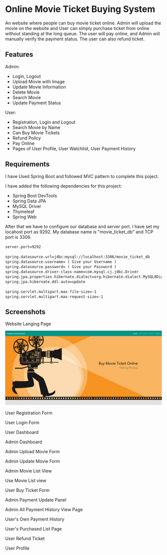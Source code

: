 
# Online Movie Ticket Buying System

An website where people can buy movie ticket online. Admin will upload the movie on the website and User can simply purchase ticket from online without standing at the long queue. The user will pay online, and Admin will manually verify the payment status. The user can also refund ticket.

## Features

Admin:

-	Login, Logout
-	Upload Movie with Image
-	Update Movie Information
-	Delete Movie
-   Search Movie
-   Update Payment Status

User:
-	Registration, Login and Logout
-   Search Movie by Name
-	Can Buy Movie Tickets 
-	Refund Policy 
-	Pay Online
-	Pages of User Profile, User Watchlist, User Payment History



## Requirements

I have Used Spring Boot and followed MVC pattern to complete this poject.

I have added the following dependencies for this project:

- Spring Boot DevTools
- Spring Data JPA
- MySQL Driver
- Thymeleaf
- Spring Web

After that we have to configure our database and server port. I have set my locahost port as 9292. My database name is "movie_ticket_db" and TCP port is 3306.

```
server.port=9292

spring.datasource.url=jdbc:mysql://localhost:3306/movie_ticket_db
spring.datasource.username= ( Give your Username )
spring.datasource.password= ( Give your Password )
spring.datasource.driver-class-name=com.mysql.cj.jdbc.Driver
spring.jpa.properties.hibernate.dialect=org.hibernate.dialect.MySQL8Dialect
spring.jpa.hibernate.ddl-auto=update

spring.servlet.multipart.max-file-size=-1
spring.servlet.multipart.max-request-size=-1
```
## Screenshots

Website Langing Page

<img src="https://github.com/kabbya/CSE470-Online-Movie-Ticket-Booking-System/blob/main/Screenshot/Landing Page.PNG">

User Registration Form

<imt src="https://github.com/kabbya/CSE470-Online-Movie-Ticket-Booking-System/blob/main/Screenshot/User%20Registration%20Form.PNG">

User Login Form

<imt src="https://github.com/kabbya/CSE470-Online-Movie-Ticket-Booking-System/blob/main/Screenshot/Login%20Form.PNG">

User Dashboard

<imt src="https://github.com/kabbya/CSE470-Online-Movie-Ticket-Booking-System/blob/main/Screenshot/User%20Dashboard.PNG">

Admin Dashboard

<imt src="https://github.com/kabbya/CSE470-Online-Movie-Ticket-Booking-System/blob/main/Screenshot/Admin%20Dashboard.PNG">

Admin Upload Movie Form

<imt src="https://github.com/kabbya/CSE470-Online-Movie-Ticket-Booking-System/blob/main/Screenshot/Admin%20Upload%20Movie%20Form.PNG">

Admin Update Movie Form

<imt src="https://github.com/kabbya/CSE470-Online-Movie-Ticket-Booking-System/blob/main/Screenshot/Admin%20Update%20Movie%20Form.PNG">

Admin Movie List View

<imt src="https://github.com/kabbya/CSE470-Online-Movie-Ticket-Booking-System/blob/main/Screenshot/Admin%20Movie%20View.PNG">

Use Movie List view

<imt src="https://github.com/kabbya/CSE470-Online-Movie-Ticket-Booking-System/blob/main/Screenshot/User%20Movielist%20View.jpg">

User Buy Ticket Form

<imt src="https://github.com/kabbya/CSE470-Online-Movie-Ticket-Booking-System/blob/main/Screenshot/User%20Buy%20Ticket%20Form.PNG">

Admin Payment Update Panel

<imt src="https://github.com/kabbya/CSE470-Online-Movie-Ticket-Booking-System/blob/main/Screenshot/Admin%20Payment%20Update%20Panel.PNG">

Admin All Payment History View Page

<imt src="https://github.com/kabbya/CSE470-Online-Movie-Ticket-Booking-System/blob/main/Screenshot/Admin%20All%20Transaction%20History.PNG">

User's Own Payment History

<imt src="https://github.com/kabbya/CSE470-Online-Movie-Ticket-Booking-System/blob/main/Screenshot/User%20Transaction%20History.PNG">

User's Purchased List Page

<imt src="https://github.com/kabbya/CSE470-Online-Movie-Ticket-Booking-System/blob/main/Screenshot/User%20Purchase%20List%20View.jpg">

User Refund Ticket

<imt src="https://github.com/kabbya/CSE470-Online-Movie-Ticket-Booking-System/blob/main/Screenshot/User%20Refund%20Ticket.PNG">

User Profile

<imt src="https://github.com/kabbya/CSE470-Online-Movie-Ticket-Booking-System/blob/main/Screenshot/User%20Profile.PNG">

